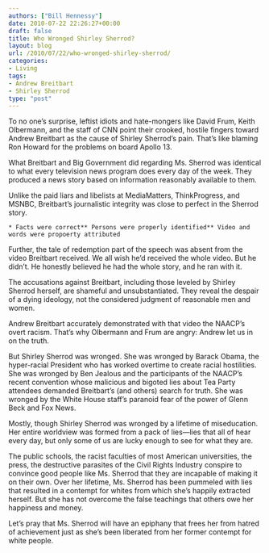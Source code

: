 ```yaml
---
authors: ["Bill Hennessy"]
date: 2010-07-22 22:26:27+00:00
draft: false
title: Who Wronged Shirley Sherrod?
layout: blog
url: /2010/07/22/who-wronged-shirley-sherrod/
categories:
- Living
tags:
- Andrew Breitbart
- Shirley Sherrod
type: "post"
---
```


To no one’s surprise, leftist idiots and hate-mongers like David Frum, Keith Olbermann, and the staff of CNN point their crooked, hostile fingers toward Andrew Breitbart as the cause of Shirley Sherrod’s pain. That’s like blaming Ron Howard for the problems on board Apollo 13.

 

What Breitbart and Big Government did regarding Ms. Sherrod was identical to what every television news program does every day of the week. They produced a news story based on information reasonably available to them.

 

Unlike the paid liars and libelists at MediaMatters, ThinkProgress, and MSNBC, Breitbart’s journalistic integrity was close to perfect in the Sherrod story.

 

    * Facts were correct** Persons were properly identified** Video and words were propoerty attributed  

Further, the tale of redemption part of the speech was absent from the video Breitbart received. We all wish he’d received the whole video. But he didn’t. He honestly believed he had the whole story, and he ran with it.

 

The accusations against Breitbart, including those leveled by Shirley Sherrod herself, are shameful and unsubstantiated. They reveal the despair of a dying ideology, not the considered judgment of reasonable men and women.

 

Andrew Breitbart accurately demonstrated with that video the NAACP’s overt racism. That’s why Olbermann and Frum are angry: Andrew let us in on the truth.

 

But Shirley Sherrod was wronged. She was wronged by Barack Obama, the hyper-racial President who has worked overtime to create racial hostilities. She was wronged by Ben Jealous and the participants of the NAACP’s recent convention whose malicious and bigoted lies about Tea Party attendees demanded Breitbart’s (and others) search for truth. She was wronged by the White House staff’s paranoid fear of the power of Glenn Beck and Fox News.

 

Mostly, though Shirley Sherrod was wronged by a lifetime of miseducation. Her entire worldview was formed from a pack of lies—lies that all of hear every day, but only some of us are lucky enough to see for what they are.

 

The public schools, the racist faculties of most American universities, the press, the destructive parasites of the Civil Rights Industry conspire to convince good people like Ms. Sherrod that they are incapable of making it on their own. Over her lifetime, Ms. Sherrod has been pummeled with lies that resulted in a contempt for whites from which she’s happily extracted herself. But she has not overcome the false teachings that others owe her happiness and money. 

 

Let’s pray that Ms. Sherrod will have an epiphany that frees her from hatred of achievement just as she’s been liberated from her former contempt for white people. 
